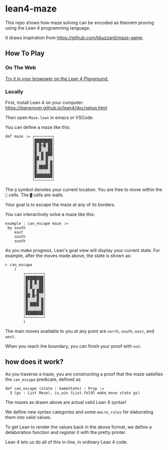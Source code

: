 # lean4-maze

This repo shows how maze solving
can be encoded as theorem proving
using the Lean 4 programming language.

It draws inspiration from https://github.com/kbuzzard/maze-game.


## How To Play

### On The Web

[Try it in your browswer on the Lean 4 Playground.](https://live.lean-lang.org/#url=https%3A%2F%2Fraw.githubusercontent.com%2Fdwrensha%2Flean4-maze%2Fmain%2FMaze.lean)

### Locally

First, install Lean 4 on your computer: https://leanprover.github.io/lean4/doc/setup.html

Then open `Maze.lean` in emacs or VSCode.

You can define a maze like this:

```lean
def maze := ┌────────┐
            │▓▓▓▓▓▓▓▓│
            │▓░▓@▓░▓▓│
            │▓░▓░░░▓▓│
            │▓░░▓░▓▓▓│
            │▓▓░▓░▓░░│
            │▓░░░░▓░▓│
            │▓░▓▓▓▓░▓│
            │▓░░░░░░▓│
            │▓▓▓▓▓▓▓▓│
            └────────┘
```

The `@` symbol denotes your current location.
You are free to move within the `░` cells.
The `▓` cells are walls.

Your goal is to escape the maze at any of its borders.

You can interactively solve a maze like this:


```lean
example : can_escape maze :=
 by south
    east
    south
    south
```

As you make progress, Lean's goal view will display your current state.
For example, after the moves made above, the state is shown as:

```lean
⊢ can_escape
    (
        ┌────────┐
        │▓▓▓▓▓▓▓▓│
        │▓░▓░▓░▓▓│
        │▓░▓░░░▓▓│
        │▓░░▓░▓▓▓│
        │▓▓░▓@▓░░│
        │▓░░░░▓░▓│
        │▓░▓▓▓▓░▓│
        │▓░░░░░░▓│
        │▓▓▓▓▓▓▓▓│
        └────────┘
        )
```

The main moves available to you at any point are `north`, `south`, `east`, and `west`.

When you reach the boundary, you can finish your proof with `out`.

## how does it work?

As you traverse a maze, you are constructing a proof
that the maze satisfies the `can_escape` predicate, defined as

```lean
def can_escape (state : GameState) : Prop :=
  ∃ (gs : List Move), is_win (List.foldl make_move state gs)
```

The mazes as drawn above are actual valid Lean 4 syntax!

We define new syntax categories and some `macro_rules` for elaborating
them into valid values.

To get Lean to render the values back in the above format,
we define a delaboration function and register it with the pretty printer.

Lean 4 lets us do all of this in-line, in ordinary Lean 4 code.

